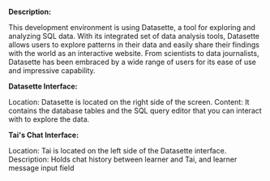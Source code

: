 **Description:**

This development environment is using Datasette, a tool for exploring and analyzing SQL data. With its integrated set of data analysis tools, Datasette allows users to explore patterns in their data and easily share their findings with the world as an interactive website. From scientists to data journalists, Datasette has been embraced by a wide range of users for its ease of use and impressive capability.

**Datasette Interface:**

Location: Datasette is located on the right side of the screen.
Content: It contains the database tables and the SQL query editor that you can interact with to explore the data.

**Tai's Chat Interface:**

Location: Tai is located on the left side of the Datasette interface.
Description: Holds chat history between learner and Tai, and learner message input field
